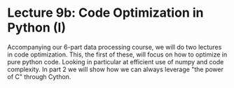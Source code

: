 # Lecture 9b: Code Optimization in Python (I) 

Accompanying our 6-part data processing course, we will do two lectures in code optimization. This, the first of these, will focus on how to optimize in pure python code. Looking in particular at efficient use of numpy and code complexity. In part 2 we will show how we can always leverage "the power of C" through Cython.

```{tableofcontents}
```

